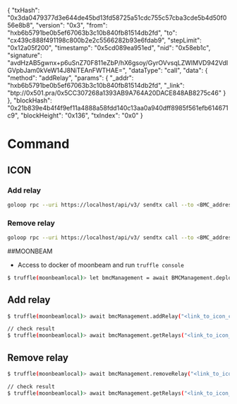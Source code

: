 {
  "txHash": "0x3da0479377d3e644de45bd13fd58725a51cdc755c57cba3cde5b4d50f056e8b8",
  "version": "0x3",
  "from": "hxb6b5791be0b5ef67063b3c10b840fb81514db2fd",
  "to": "cx439c888f491198c800b2e2c5566282b93e6fdab9",
  "stepLimit": "0x12a05f200",
  "timestamp": "0x5cd089ea951ed",
  "nid": "0x58eb1c",
  "signature": "avdHzAB5gwnx+p6uSnZ70F811eZbP/hX6gsoy/GyrOVvsqLZWIMVD942VdIGVpbJam0kVeW14J8NiTEAnFWTHAE=",
  "dataType": "call",
  "data": {
    "method": "addRelay",
    "params": {
      "_addr": "hxb6b5791be0b5ef67063b3c10b840fb81514db2fd",
      "_link": "btp://0x501.pra/0x5CC307268a1393AB9A764A20DACE848AB8275c46"
    }
  },
  "blockHash": "0x21b839e4b4f4f9ef11a4888a58fdd140c13aa0a940dff8985f561efb614671c9",
  "blockHeight": "0x136",
  "txIndex": "0x0"
}

# Command
## ICON
### Add relay
```bash
goloop rpc --uri https://localhost/api/v3/ sendtx call --to <BMC_address> --method addRelay --param _link=<link_to_pra_chain> --param _addr=<relay_address> --key_store <godwallet.json> --key_password <godwallet_password> --nid <network_id> --step_limit 3519157719
```
### Remove relay
```bash
goloop rpc --uri https://localhost/api/v3/ sendtx call --to <BMC_address> --method removeRelay --param _link=<link_to_pra_chain> --param _addr=<relay_address> --key_store <godwallet.json> --key_password <godwallet_password> --nid <network_id> --step_limit 3519157719
```

##MOONBEAM

- Access to docker of moonbeam and run `truffle console`
```bash
$ truffle(moonbeamlocal)> let bmcManagement = await BMCManagement.deployed()
```
## Add relay


```bash
$ truffle(moonbeamlocal)> await bmcManagement.addRelay("<link_to_icon_chain>", ["<realy_address>"])

// check result
$ truffle(moonbeamlocal)> await bmcManagement.getRelays("<link_to_icon_chain>")
```
## Remove relay
```bash
$ truffle(moonbeamlocal)> await bmcManagement.removeRelay("<link_to_icon_chain>","<realy_address>")

// check result
$ truffle(moonbeamlocal)> await bmcManagement.getRelays("<link_to_icon_chain>")
```

